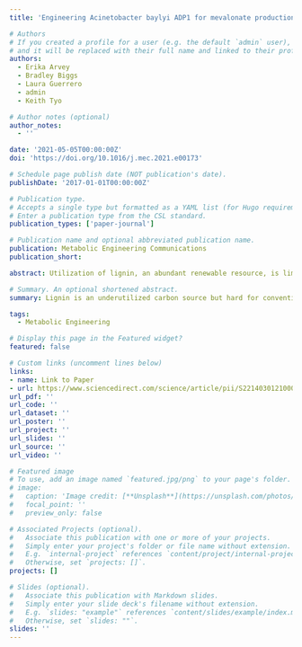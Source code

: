 ```yaml
---
title: 'Engineering Acinetobacter baylyi ADP1 for mevalonate production from lignin-derived aromatic compounds'

# Authors
# If you created a profile for a user (e.g. the default `admin` user), write the username (folder name) here
# and it will be replaced with their full name and linked to their profile.
authors:
  - Erika Arvey
  - Bradley Biggs
  - Laura Guerrero
  - admin
  - Keith Tyo

# Author notes (optional)
author_notes:
  - ''

date: '2021-05-05T00:00:00Z'
doi: 'https://doi.org/10.1016/j.mec.2021.e00173'

# Schedule page publish date (NOT publication's date).
publishDate: '2017-01-01T00:00:00Z'

# Publication type.
# Accepts a single type but formatted as a YAML list (for Hugo requirements).
# Enter a publication type from the CSL standard.
publication_types: ['paper-journal']

# Publication name and optional abbreviated publication name.
publication: Metabolic Engineering Communications
publication_short: 

abstract: Utilization of lignin, an abundant renewable resource, is limited by its heterogenous composition and complex structure. Biological valorization of lignin provides advantages over traditional chemical processing as it occurs at ambient temperature and pressure and does not use harsh chemicals. Furthermore, the ability to biologically funnel heterogenous substrates to products eliminates the need for costly downstream processing and separation of feedstocks. However, lack of relevant metabolic networks and low tolerance to degradation products of lignin limits the application of traditional engineered model organisms. To circumvent this obstacle, we employed Acinetobacter baylyi ADP1, which natively catabolizes lignin-derived aromatic substrates through the β-ketoadipate pathway, to produce mevalonate from lignin-derived compounds. We enabled expression of the mevalonate pathway in ADP1 and validated activity in the presence of multiple lignin-derived aromatic substrates. Furthermore, by knocking out wax ester synthesis and utilizing fed-batch cultivation, we improved mevalonate titers 7.5-fold to 1014 mg/L (6.8 mM). This work establishes a foundation and provides groundwork for future efforts to engineer improved production of mevalonate and derivatives from lignin-derived aromatics using ADP1.

# Summary. An optional shortened abstract.
summary: Lignin is an underutilized carbon source but hard for conventional organisms to digest. By designing nonconventional bacteria, we can convert lignin into a useful product, mevalonate!

tags:
  - Metabolic Engineering

# Display this page in the Featured widget?
featured: false

# Custom links (uncomment lines below)
links:
- name: Link to Paper
- url: https://www.sciencedirect.com/science/article/pii/S2214030121000134
url_pdf: ''
url_code: ''
url_dataset: ''
url_poster: ''
url_project: ''
url_slides: ''
url_source: ''
url_video: ''

# Featured image
# To use, add an image named `featured.jpg/png` to your page's folder.
# image:
#   caption: 'Image credit: [**Unsplash**](https://unsplash.com/photos/pLCdAaMFLTE)'
#   focal_point: ''
#   preview_only: false

# Associated Projects (optional).
#   Associate this publication with one or more of your projects.
#   Simply enter your project's folder or file name without extension.
#   E.g. `internal-project` references `content/project/internal-project/index.md`.
#   Otherwise, set `projects: []`.
projects: []

# Slides (optional).
#   Associate this publication with Markdown slides.
#   Simply enter your slide deck's filename without extension.
#   E.g. `slides: "example"` references `content/slides/example/index.md`.
#   Otherwise, set `slides: ""`.
slides: ''
---
```

